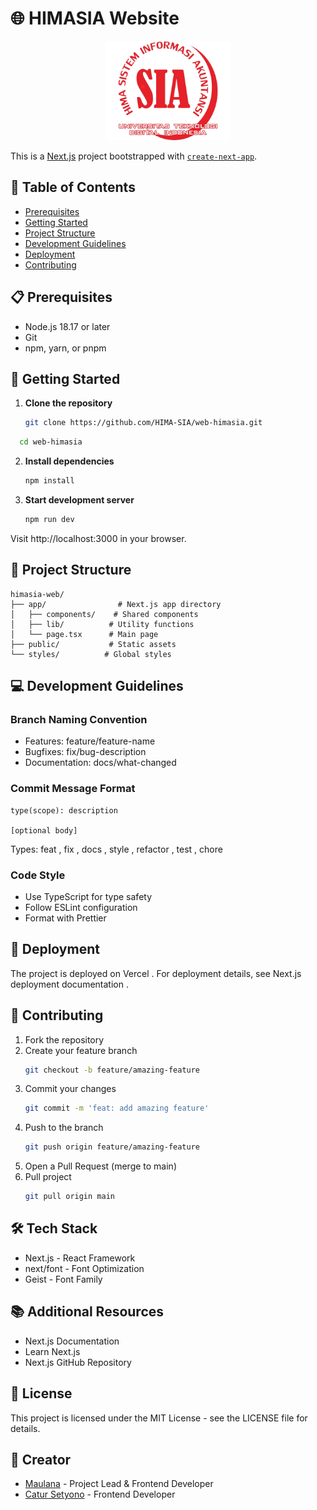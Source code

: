 # 🌐 HIMASIA Website

<p align="center">
  <img src="public/logo.png" alt="HIMASIA Logo" width="200"/>
</p>

This is a [Next.js](https://nextjs.org) project bootstrapped with [`create-next-app`](https://nextjs.org/docs/app/api-reference/cli/create-next-app).

## 📑 Table of Contents
- [Prerequisites](#prerequisites)
- [Getting Started](#getting-started)
- [Project Structure](#project-structure)
- [Development Guidelines](#development-guidelines)
- [Deployment](#deployment)
- [Contributing](#contributing)

## 📋 Prerequisites
- Node.js 18.17 or later
- Git
- npm, yarn, or pnpm

## 🚀 Getting Started

1. **Clone the repository**
   ```bash
   git clone https://github.com/HIMA-SIA/web-himasia.git

   ```
   
 ```bash
   cd web-himasia
```

2. **Install dependencies**
   ```bash
   npm install

3. **Start development server**
   ```bash
   npm run dev

Visit http://localhost:3000 in your browser.

## 📁 Project Structure
```plaintext
himasia-web/
├── app/                # Next.js app directory
│   ├── components/    # Shared components
│   ├── lib/          # Utility functions
│   └── page.tsx      # Main page
├── public/           # Static assets
└── styles/          # Global styles
 ```

## 💻 Development Guidelines
### Branch Naming Convention
- Features: feature/feature-name
- Bugfixes: fix/bug-description
- Documentation: docs/what-changed
### Commit Message Format
```plaintext
type(scope): description

[optional body]
 ```

Types: feat , fix , docs , style , refactor , test , chore

### Code Style
- Use TypeScript for type safety
- Follow ESLint configuration
- Format with Prettier
## 🚀 Deployment
The project is deployed on Vercel . For deployment details, see Next.js deployment documentation .

## 🤝 Contributing
1. Fork the repository
2. Create your feature branch
   ```bash
   git checkout -b feature/amazing-feature

3. Commit your changes
   ```bash
   git commit -m 'feat: add amazing feature'

4. Push to the branch
   ```bash
   git push origin feature/amazing-feature

5. Open a Pull Request (merge to main)
6. Pull project
    ```bash
    git pull origin main

## 🛠 Tech Stack
- Next.js - React Framework
- next/font - Font Optimization
- Geist - Font Family
## 📚 Additional Resources
- Next.js Documentation
- Learn Next.js
- Next.js GitHub Repository
## 📄 License
This project is licensed under the MIT License - see the LICENSE file for details.

## 📧 Creator
- [Maulana](https://github.com/maulana-tech) - Project Lead & Frontend Developer
- [Catur Setyono](https://github.com/catursetyono) - Frontend Developer
